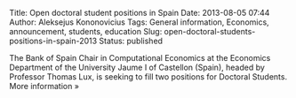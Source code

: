 Title: Open doctoral student positions in Spain
Date: 2013-08-05 07:44
Author: Aleksejus Kononovicius
Tags: General information, Economics, announcement, students, education
Slug: open-doctoral-students-positions-in-spain-2013
Status: published

The
Bank of Spain Chair in Computational Economics at the Economics
Department of the University Jaume I of Castellon (Spain), headed by
Professor Thomas Lux, is seeking to fill two positions for Doctoral
Students. More information
»
